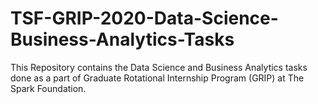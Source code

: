 # TSF-GRIP-2020-Data-Science-Business-Analytics-Tasks
This Repository contains the Data Science and Business Analytics tasks done as a part of Graduate Rotational Internship Program (GRIP) at The Spark Foundation.
